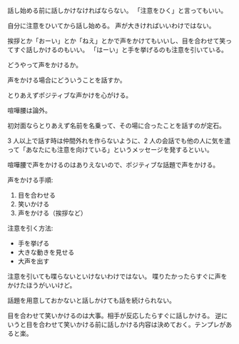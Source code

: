 話し始める前に話しかけなければならない。
「注意をひく」と言ってもいい。

自分に注意をひいてから話し始める。
声が大きければいいわけではない。

挨拶とか「おーい」とか「ねえ」とかで声をかけてもいいし、目を合わせて笑ってすぐ話しかけるのもいい。
「はーい」と手を挙げるのも注意を引いている。

どうやって声をかけるか。

声をかける場合にどういうことを話すか。

とりあえずポジティブな声かけを心がける。

喧嘩腰は論外。

初対面ならとりあえず名前を名乗って、その場に合ったことを話すのが定石。

3 人以上で話す時は仲間外れを作らないように、2 人の会話でも他の人に気を遣って「あなたにも注意を向けている」というメッセージを発するといい。

喧嘩腰で声をかけるのはありえないので、ポジティブな話題で声をかける。

声をかける手順:

1. 目を合わせる
2. 笑いかける
3. 声をかける（挨拶など）

注意を引く方法:

- 手を挙げる
- 大きな動きを見せる
- 大声を出す

注意を引いても喋らないといけないわけではない。
喋りたかったらすぐに声をかけたほうがいいけど。

話題を用意しておかないと話しかけても話を続けられない。

目を合わせて笑いかけるのは大事。相手が反応したらすぐに話しかける。
逆にいうと目を合わせて笑いかける前に話しかける内容は決めておく。テンプレがあると楽。
